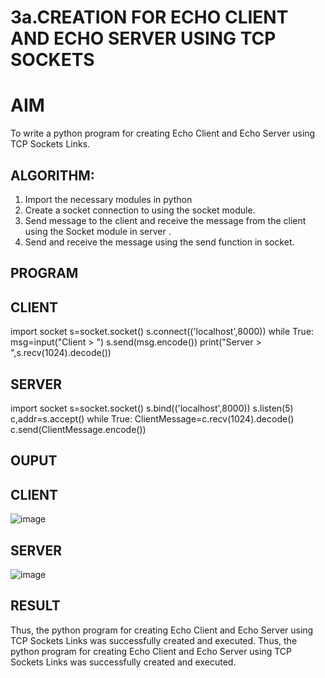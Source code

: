# 3a.CREATION FOR ECHO CLIENT AND ECHO SERVER USING TCP SOCKETS
# AIM
To write a python program for creating Echo Client and Echo Server using TCP
Sockets Links.
## ALGORITHM:
1. Import the necessary modules in python
2. Create a socket connection to using the socket module.
3. Send message to the client and receive the message from the client using the Socket module in
 server .
4. Send and receive the message using the send function in socket.
## PROGRAM
## CLIENT
import socket
s=socket.socket()
s.connect(('localhost',8000))
while True:
 msg=input("Client > ")
 s.send(msg.encode())
 print("Server > ",s.recv(1024).decode())

## SERVER
import socket
s=socket.socket()
s.bind(('localhost',8000))
s.listen(5)
c,addr=s.accept()
while True:
 ClientMessage=c.recv(1024).decode()
 c.send(ClientMessage.encode())

## OUPUT
## CLIENT
![image](https://github.com/priyadharshini210/3a.Sockets_Creation_for_Echo_Client_and_Echo_Server/assets/148514638/0a7b8465-35d8-4b54-8c8e-83431d76c8d6)
## SERVER
![image](https://github.com/priyadharshini210/3a.Sockets_Creation_for_Echo_Client_and_Echo_Server/assets/148514638/c56c9811-0d24-4e38-b72e-1e224b11cc33)

## RESULT
Thus, the python program for creating Echo Client and Echo Server using TCP Sockets Links was successfully created and executed.
Thus, the python program for creating Echo Client and Echo Server using TCP Sockets Links 
was successfully created and executed.
